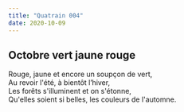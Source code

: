 ```yaml
---
title: "Quatrain 004"
date: 2020-10-09
---
```


## Octobre vert jaune rouge

Rouge, jaune et encore un soupçon de vert,    
Au revoir l'été, à bientôt l’hiver,   
Les forêts s'illuminent et on s'étonne,   
Qu'elles soient si belles, les couleurs de l'automne.

